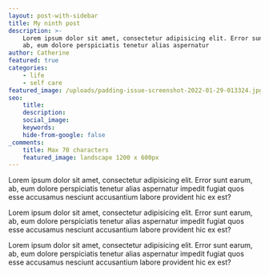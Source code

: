 ```yaml
---
layout: post-with-sidebar
title: My ninth post
description: >-
    Lorem ipsum dolor sit amet, consectetur adipisicing elit. Error sunt earum,
    ab, eum dolore perspiciatis tenetur alias aspernatur
author: Catherine
featured: true
categories:
    - life
    - self care
featured_image: /uploads/padding-issue-screenshot-2022-01-29-013324.jpg
seo:
    title:
    description:
    social_image:
    keywords:
    hide-from-google: false
_comments:
    title: Max 70 characters
    featured_image: landscape 1200 x 600px
---
```

Lorem ipsum dolor sit amet, consectetur adipisicing elit. Error sunt earum, ab, eum dolore perspiciatis tenetur alias aspernatur impedit fugiat quos esse accusamus nesciunt accusantium labore provident hic ex est?

Lorem ipsum dolor sit amet, consectetur adipisicing elit. Error sunt earum, ab, eum dolore perspiciatis tenetur alias aspernatur impedit fugiat quos esse accusamus nesciunt accusantium labore provident hic ex est?

Lorem ipsum dolor sit amet, consectetur adipisicing elit. Error sunt earum, ab, eum dolore perspiciatis tenetur alias aspernatur impedit fugiat quos esse accusamus nesciunt accusantium labore provident hic ex est?
